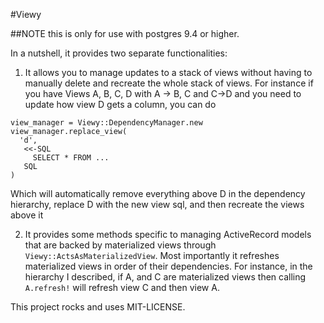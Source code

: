 #Viewy

##NOTE this is only for use with postgres 9.4 or higher.  

In a nutshell, it provides two separate functionalities:

1) It allows you to manage updates to a stack of views without having to manually delete and recreate the whole stack of views.  For instance if you have Views A, B, C, D with A -> B, C and C->D and you need to update how view D gets a column, you can do
```
view_manager = Viewy::DependencyManager.new
view_manager.replace_view(
  'd',
   <<-SQL
     SELECT * FROM ... 
   SQL
)
```
Which will automatically remove everything above D in the dependency hierarchy, replace D with the new view sql, and then recreate the views above it

2)  It provides some methods specific to managing ActiveRecord models that are backed by materialized views through `Viewy::ActsAsMaterializedView`. Most importantly it refreshes materialized views in order of their dependencies.  For instance, in the hierarchy I described, if A, and C are materialized views then calling `A.refresh!` will refresh view C and then view A.

This project rocks and uses MIT-LICENSE.
